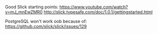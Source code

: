 Good Slick starting points:
https://www.youtube.com/watch?v=mJ_mnEwZMR0
http://slick.typesafe.com/doc/1.0.1/gettingstarted.html

PostgreSQL won't work oob because of:
https://github.com/slick/slick/issues/129